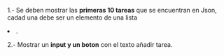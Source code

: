 1.- Se deben mostrar las **primeras 10 tareas** que se encuentran en Json, cadad una debe ser un elemento de una lista <li>.

2.- Mostrar un **input y un boton** con el texto añadir tarea.